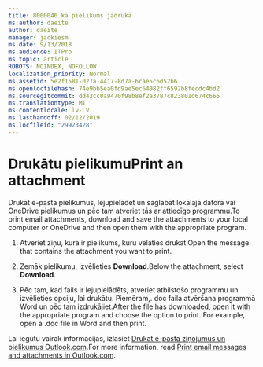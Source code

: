```yaml
---
title: 8000046 kā pielikums jādrukā
ms.author: daeite
author: daeite
manager: jackiesm
ms.date: 9/13/2018
ms.audience: ITPro
ms.topic: article
ROBOTS: NOINDEX, NOFOLLOW
localization_priority: Normal
ms.assetid: 5e2f1581-027a-4417-8d7a-6cae5c6d52b6
ms.openlocfilehash: 74e9bb5ea0fd9ae5ec64082ff6592b8fecdc4bd2
ms.sourcegitcommit: dd43cc0a9470f98b8ef2a3787c823801d674c666
ms.translationtype: MT
ms.contentlocale: lv-LV
ms.lasthandoff: 02/12/2019
ms.locfileid: "29923428"
---
```

# <a name="print-an-attachment"></a><span data-ttu-id="e9b59-102">Drukātu pielikumu</span><span class="sxs-lookup"><span data-stu-id="e9b59-102">Print an attachment</span></span>

<span data-ttu-id="e9b59-103">Drukāt e-pasta pielikumus, lejupielādēt un saglabāt lokālajā datorā vai OneDrive pielikumus un pēc tam atveriet tās ar attiecīgo programmu.</span><span class="sxs-lookup"><span data-stu-id="e9b59-103">To print email attachments, download and save the attachments to your local computer or OneDrive and then open them with the appropriate program.</span></span>
  
1. <span data-ttu-id="e9b59-104">Atveriet ziņu, kurā ir pielikums, kuru vēlaties drukāt.</span><span class="sxs-lookup"><span data-stu-id="e9b59-104">Open the message that contains the attachment you want to print.</span></span>
    
2. <span data-ttu-id="e9b59-105">Zemāk pielikumu, izvēlieties **Download**.</span><span class="sxs-lookup"><span data-stu-id="e9b59-105">Below the attachment, select **Download**.</span></span> 
    
3. <span data-ttu-id="e9b59-p101">Pēc tam, kad fails ir lejupielādēts, atveriet atbilstošo programmu un izvēlieties opciju, lai drukātu. Piemēram,. doc faila atvēršana programmā Word un pēc tam izdrukājiet.</span><span class="sxs-lookup"><span data-stu-id="e9b59-p101">After the file has downloaded, open it with the appropriate program and choose the option to print. For example, open a .doc file in Word and then print.</span></span>
    
<span data-ttu-id="e9b59-108">Lai iegūtu vairāk informācijas, izlasiet [Drukāt e-pasta ziņojumus un pielikumus Outlook.com](https://go.microsoft.com/fwlink/?linkid=2021110&amp;clcid=0x409).</span><span class="sxs-lookup"><span data-stu-id="e9b59-108">For more information, read [Print email messages and attachments in Outlook.com](https://go.microsoft.com/fwlink/?linkid=2021110&amp;clcid=0x409).</span></span>
  

